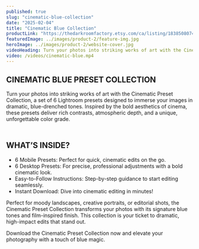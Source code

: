 ```yaml
---
published: true
slug: "cinematic-blue-collection"
date: "2025-02-04"
title: "Cinematic Blue Collection"
productLink: "https://thedarkroomfactory.etsy.com/ca/listing/1838508074/6-lightroom-presets-cinematic-blue"
featuredImage: ../images/product-2/feature-img.jpg
heroImage: ../images/product-2/website-cover.jpg
videoHeading: Turn your photos into striking works of art with the Cinematic Preset Collection
video: /videos/cinematic-blue.mp4
---
```

## CINEMATIC BLUE PRESET COLLECTION

Turn your photos into striking works of art with the Cinematic Preset Collection, a set of 6 Lightroom presets designed to immerse your images in dramatic, blue-drenched tones. Inspired by the bold aesthetics of cinema, these presets deliver rich contrasts, atmospheric depth, and a unique, unforgettable color grade.
<div style="margin-top: 50px;"></div>

## WHAT’S INSIDE?

- 6 Mobile Presets: Perfect for quick, cinematic edits on the go.
- 6 Desktop Presets: For precise, professional adjustments with a bold cinematic look.
- Easy-to-Follow Instructions: Step-by-step guidance to start editing seamlessly.
- Instant Download: Dive into cinematic editing in minutes!

Perfect for moody landscapes, creative portraits, or editorial shots, the Cinematic Preset Collection transforms your photos with its signature blue tones and film-inspired finish. This collection is your ticket to dramatic, high-impact edits that stand out.

Download the Cinematic Preset Collection now and elevate your photography with a touch of blue magic.